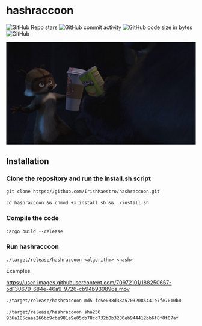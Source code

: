 # hashraccoon
![GitHub Repo stars](https://img.shields.io/github/stars/irishmaestro/hashraccoon?color=black&style=for-the-badge)
![GitHub commit activity](https://img.shields.io/github/commit-activity/m/irishmaestro/hashraccoon?color=black&label=commits&style=for-the-badge)
![GitHub code size in bytes](https://img.shields.io/github/languages/code-size/irishmaestro/hashraccoon?color=black&style=for-the-badge)
![GitHub](https://img.shields.io/github/license/irishmaestro/hashraccoon?color=black&style=for-the-badge)

![raccoon](https://github.com/IrishMaestro/hashraccoon/raw/master/raccoon.jpeg "raccoon")

## Installation
### Clone the repository and run the install.sh script
```shell 
git clone https://github.com/IrishMaestro/hashraccoon.git
```

```shell
cd hashraccoon && chmod +x install.sh && ./install.sh
```

### Compile the code
```shell
cargo build --release
```

### Run hashraccoon
```shell
./target/release/hashraccoon <algorithm> <hash>
```

Examples

https://user-images.githubusercontent.com/70972101/188250667-5d130679-684e-46a9-9726-cb94b939896a.mov

```shell
./target/release/hashraccoon md5 fc5e038d38a57032085441e7fe7010b0
```

```shell
./target/release/hashraccoon sha256 936a185caaa266bb9cbe981e9e05cb78cd732b0b3280eb944412bb6f8f8f07af
```
